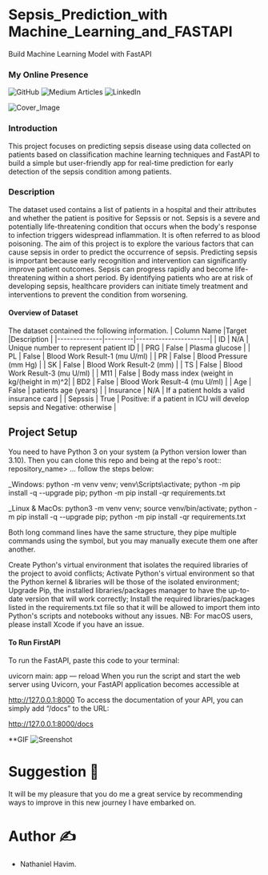 # Sepsis_Prediction_with Machine_Learning_and_FASTAPI
Build Machine Learning Model with FastAPI

### My Online Presence
![GitHub](https://github.com/nhavim) ![Medium Articles](https://medium.com/@nhavim123) ![LinkedIn](https://www.linkedin.com/in/nathaniel-havim)

![Cover_Image](https://my.clevelandclinic.org/-/scassets/images/org/health/articles/12361-sepsis)

### Introduction
This project focuses on predicting sepsis disease using data collected on patients based on classification machine learning techniques and FastAPI to build a simple but user-friendly app for real-time prediction for early detection of the sepsis condition among patients.

### Description
The dataset used contains a list of patients in a hospital and their attributes and whether the patient is positive for Sepssis or not.
Sepsis is a severe and potentially life-threatening condition that occurs when the body's response to infection triggers widespread inflammation. It is often referred to as blood poisoning.
The aim of this project is to explore the various factors that can cause sepsis in order to predict the occurrence of sepsis.
Predicting sepsis is important because early recognition and intervention can significantly improve patient outcomes. Sepsis can progress rapidly and become life-threatening within a short period. By identifying patients who are at risk of developing sepsis, healthcare providers can initiate timely treatment and interventions to prevent the condition from worsening.

#### Overview of Dataset
The dataset contained the following information.
| Column Name	 |Target	 |Description            |
|--------------|---------|-----------------------|
|  ID	         | N/A	   | Unique number to represent patient ID |
|  PRG	       | False   | Plasma glucose |
|  PL	         | False   | Blood Work Result-1 (mu U/ml) |
|  PR	         | False	 | Blood Pressure (mm Hg)        |
|  SK	         | False	 | Blood Work Result-2 (mm)      |
|  TS	         | False	 | Blood Work Result-3 (mu U/ml) |
|  M11	       | False	 | Body mass index (weight in kg/(height in m)^2|
|  BD2	       | False	 | Blood Work Result-4 (mu U/ml) |
|  Age	       | False	 | patients age (years) |
|  Insurance	 | N/A	   | If a patient holds a valid insurance card |
|  Sepssis	   | True	   | Positive: if a patient in ICU will develop sepsis and Negative: otherwise |

## Project Setup
You need to have Python 3 on your system (a Python version lower than 3.10). Then you can clone this repo and being at the repo's root:: repository_name> ... follow the steps below:

_Windows:
python -m venv venv; venv\Scripts\activate; python -m pip install -q --upgrade pip; python -m pip install -qr requirements.txt

_Linux & MacOs:
python3 -m venv venv; source venv/bin/activate; python -m pip install -q --upgrade pip; python -m pip install -qr requirements.txt

Both long command lines have the same structure, they pipe multiple commands using the symbol, but you may manually execute them one after another.

Create Python's virtual environment that isolates the required libraries of the project to avoid conflicts;
Activate Python's virtual environment so that the Python kernel & libraries will be those of the isolated environment;
Upgrade Pip, the installed libraries/packages manager to have the up-to-date version that will work correctly;
Install the required libraries/packages listed in the requirements.txt file so that it will be allowed to import them into Python's scripts and notebooks without any issues.
NB: For macOS users, please install Xcode if you have an issue.

#### To Run FirstAPI
To run the FastAPI, paste this code to your terminal:

uvicorn main: app — reload
When you run the script and start the web server using Uvicorn, your FastAPI application becomes accessible at

http://127.0.0.1:8000
To access the documentation of your API, you can simply add “/docs” to the URL:

http://127.0.0.1:8000/docs

**GIF
![Sreenshot](https://user-images.githubusercontent.com/102419217/243078928-a8352c5f-afea-43b1-8bf5-c24607cf3481.gif)

# Suggestion :handshake:
It will be my pleasure that you do me a great service by recommending ways to improve in this new journey I have embarked on.

# Author :writing_hand:
+ Nathaniel Havim.
